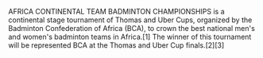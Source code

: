 AFRICA CONTINENTAL TEAM BADMINTON CHAMPIONSHIPS is a continental stage tournament of Thomas and Uber Cups, organized by the Badminton Confederation of Africa (BCA), to crown the best national men's and women's badminton teams in Africa.[1] The winner of this tournament will be represented BCA at the Thomas and Uber Cup finals.[2][3]
